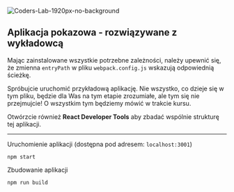 ![Coders-Lab-1920px-no-background](https://user-images.githubusercontent.com/30623667/104709387-2b7ac180-571f-11eb-9b94-517aa6d501c9.png)



## Aplikacja pokazowa - rozwiązywane z wykładowcą

Mając zainstalowane wszystkie potrzebne zależności, należy upewnić się, że zmienna `entryPath` w pliku `webpack.config.js` wskazują odpowiednią ścieżkę.

Spróbujcie uruchomić przykładową aplikację. Nie wszystko, co dzieje się w tym pliku, będzie dla Was na tym etapie zrozumiałe, ale tym się nie przejmujcie! O wszystkim tym będziemy mówić w trakcie kursu.

Otwórzcie również **React Developer Tools** aby zbadać wspólnie strukturę tej aplikacji.

---

Uruchomienie aplikacji (dostępna pod adresem: `localhost:3001`)
```
npm start
```

Zbudowanie aplikacji
```
npm run build
```
